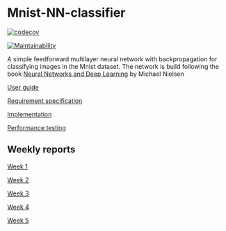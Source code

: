 # Mnist-NN-classifier



[![codecov](https://codecov.io/gh/tumajote/Mnist-NN-classifier/branch/master/graph/badge.svg)](https://codecov.io/gh/tumajote/Mnist-NN-classifier)

[![Maintainability](https://api.codeclimate.com/v1/badges/62dee7d6e0dce64e9db5/maintainability)](https://codeclimate.com/github/tumajote/Mnist-NN-classifier/maintainability)


A simple feedforward multilayer neural network with backpropagation for classifying images in the Mnist dataset. The network is build following the book [Neural Networks and Deep Learning](http://neuralnetworksanddeeplearning.com/index.html) by Michael Nielsen 

[User guide](https://github.com/tumajote/Mnist-NN-classifier/blob/master/Documentation/user_guide.md)

[Requirement specification](https://github.com/tumajote/Mnist-NN-classifier/blob/master/Documentation/Requirement_specification.md)

[Implementation](https://github.com/tumajote/Mnist-NN-classifier/blob/master/Documentation/Implementation.md)

[Performance testing](https://github.com/tumajote/Mnist-NN-classifier/blob/master/Documentation/Testing.md)

## Weekly reports

[Week 1](https://github.com/tumajote/Mnist-NN-classifier/blob/master/Documentation/Weekly_report_1.md)

[Week 2](https://github.com/tumajote/Mnist-NN-classifier/blob/master/Documentation/Weekly_report_2.md)

[Week 3](https://github.com/tumajote/Mnist-NN-classifier/blob/master/Documentation/Weekly_report_3.md)

[Week 4](https://github.com/tumajote/Mnist-NN-classifier/blob/master/Documentation/Weekly_report_4.md)

[Week 5](https://github.com/tumajote/Mnist-NN-classifier/blob/master/Documentation/Weekly_report_5.md)
